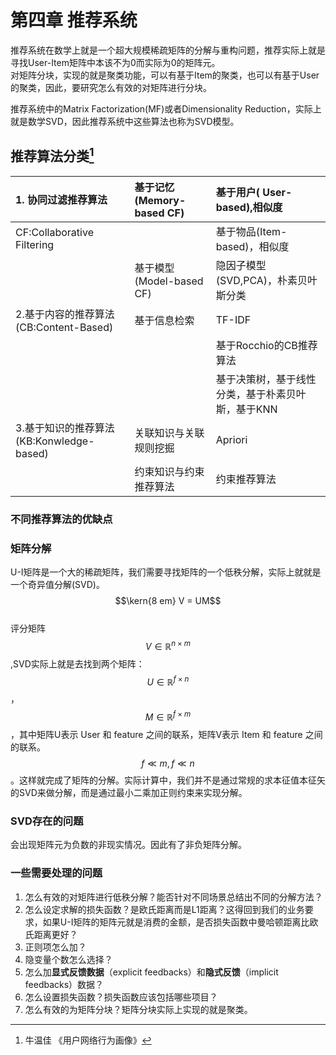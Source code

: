 # 第四章 推荐系统

推荐系统在数学上就是一个超大规模稀疏矩阵的分解与重构问题，推荐实际上就是寻找User-Item矩阵中本该不为0而实际为0的矩阵元。  
对矩阵分块，实现的就是聚类功能，可以有基于Item的聚类，也可以有基于User的聚类，因此，要研究怎么有效的对矩阵进行分块。

推荐系统中的Matrix Factorization\(MF\)或者Dimensionality Reduction，实际上就是数学SVD，因此推荐系统中这些算法也称为SVD模型。

## 推荐算法分类[^1]

| 1. 协同过滤推荐算法 | 基于记忆\(Memory-based CF\) | 基于用户\( User-based\),相似度 |
| :--- | :--- | :--- |
| CF:Collaborative Filtering |  | 基于物品\(Item-based\)，相似度 |
|  | 基于模型\(Model-based CF\) | 隐因子模型\(SVD,PCA\)，朴素贝叶斯分类 |
| 2.基于内容的推荐算法\(CB:Content-Based\) | 基于信息检索 | TF-IDF |
|  |  | 基于Rocchio的CB推荐算法 |
|  |  | 基于决策树，基于线性分类，基于朴素贝叶斯，基于KNN |
| 3.基于知识的推荐算法\(KB:Konwledge-based\) | 关联知识与关联规则挖掘 | Apriori |
|  | 约束知识与约束推荐算法 | 约束推荐算法 |

### 不同推荐算法的优缺点



### 矩阵分解

U-I矩阵是一个大的稀疏矩阵，我们需要寻找矩阵的一个低秩分解，实际上就就是一个奇异值分解\(SVD\)。  
$$\kern{8 em} V = UM$$  
评分矩阵$$V \in \mathbb{R}^{n \times m}$$,SVD实际上就是去找到两个矩阵：$$U \in \mathbb{R}^{f \times n}$$，$$M \in \mathbb{R}^{f \times m}$$，其中矩阵U表示 User 和 feature 之间的联系，矩阵V表示 Item 和 feature 之间的联系。$$f \ll m, f \ll n$$。这样就完成了矩阵的分解。实际计算中，我们并不是通过常规的求本征值本征矢的SVD来做分解，而是通过最小二乘加正则约束来实现分解。

### SVD存在的问题

会出现矩阵元为负数的非现实情况。因此有了非负矩阵分解。

### 一些需要处理的问题

1. 怎么有效的对矩阵进行低秩分解？能否针对不同场景总结出不同的分解方法？
2. 怎么设定求解的损失函数？是欧氏距离而是L1距离？这得回到我们的业务要求，如果U-I矩阵的矩阵元就是消费的金额，是否损失函数中曼哈顿距离比欧氏距离更好？  
3. 正则项怎么加？
4. 隐变量个数怎么选择？
5. 怎么加**显式反馈数据**（explicit feedbacks）和**隐式反馈**（implicit feedbacks）数据？
6. 怎么设置损失函数？损失函数应该包括哪些项目？
7. 怎么有效的为矩阵分块？矩阵分块实际上实现的就是聚类。

[^1]: 牛温佳 《用户网络行为画像》

